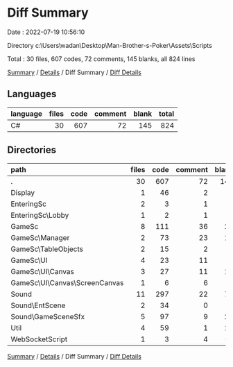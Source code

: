 # Diff Summary

Date : 2022-07-19 10:56:10

Directory c:\\Users\\wadan\\Desktop\\Man-Brother-s-Poker\\Assets\\Scripts

Total : 30 files,  607 codes, 72 comments, 145 blanks, all 824 lines

[Summary](results.md) / [Details](details.md) / Diff Summary / [Diff Details](diff-details.md)

## Languages
| language | files | code | comment | blank | total |
| :--- | ---: | ---: | ---: | ---: | ---: |
| C# | 30 | 607 | 72 | 145 | 824 |

## Directories
| path | files | code | comment | blank | total |
| :--- | ---: | ---: | ---: | ---: | ---: |
| . | 30 | 607 | 72 | 145 | 824 |
| Display | 1 | 46 | 2 | 9 | 57 |
| EnteringSc | 2 | 3 | 1 | 2 | 6 |
| EnteringSc\\Lobby | 1 | 2 | 1 | 1 | 4 |
| GameSc | 8 | 111 | 36 | 28 | 175 |
| GameSc\\Manager | 2 | 73 | 23 | 17 | 113 |
| GameSc\\TableObjects | 2 | 15 | 2 | 2 | 19 |
| GameSc\\UI | 4 | 23 | 11 | 9 | 43 |
| GameSc\\UI\\Canvas | 3 | 27 | 11 | 10 | 48 |
| GameSc\\UI\\Canvas\\ScreenCanvas | 1 | 6 | 6 | 3 | 15 |
| Sound | 11 | 297 | 22 | 70 | 389 |
| Sound\\EntScene | 2 | 34 | 0 | 7 | 41 |
| Sound\\GameSceneSfx | 5 | 97 | 9 | 23 | 129 |
| Util | 4 | 59 | 1 | 17 | 77 |
| WebSocketScript | 1 | 3 | 4 | -3 | 4 |

[Summary](results.md) / [Details](details.md) / Diff Summary / [Diff Details](diff-details.md)